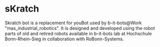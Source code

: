 # sKratch
Skratch bot is a replacement for youBot used by b-it-bots@Work "mas_industrial_robotics". It is designed and developed using the robot parts of old and retired robots available in b-it-bots lab at Hochschule Bonn-Rhein-Sieg in collaboration with RoBonn-Systems.

